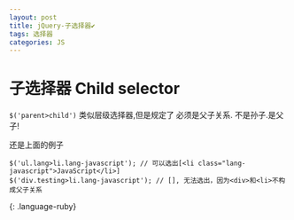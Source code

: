 ```yaml
---
layout: post
title: jQuery-子选择器✔︎
tags: 选择器
categories: JS
---
```






# 子选择器 Child selector
`$('parent>child')`
类似层级选择器,但是规定了 必须是父子关系. 不是孙子.是父子! 

还是上面的例子
~~~
$('ul.lang>li.lang-javascript'); // 可以选出[<li class="lang-javascript">JavaScript</li>]
$('div.testing>li.lang-javascript'); // [], 无法选出，因为<div>和<li>不构成父子关系
~~~
{: .language-ruby}

